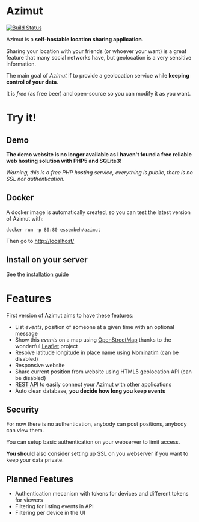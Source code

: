 # Azimut

[![Build Status](https://drone.io/github.com/essembeh/azimut/status.png)](https://drone.io/github.com/essembeh/azimut/files/azimut-master.tgz)

Azimut is a **self-hostable location sharing application**.

Sharing your location with your friends (or whoever your want) is a great feature that many social networks have, but geolocation is a very sensitive information.

The main goal of *Azimut* if to provide a geolocation service while **keeping control of your data**.

It is *free* (as free beer) and open-source so you can modify it as you want.

# Try it!

## Demo
**The demo website is no longer available as I haven't found a free reliable web hosting solution with PHP5 and SQLite3!**

*Warning, this is a free PHP hosting service, everything is public, there is no SSL nor authentication.*

## Docker
A docker image is automatically created, so you can test the latest version of Azimut with:
```
docker run -p 80:80 essembeh/azimut
```
Then go to [http://localhost/](http://localhost/)

## Install on your server
See the [installation guide](INSTALL.md)


# Features
First version of Azimut aims to have these features:

* List *events*, position of someone at a given time with an optional message
* Show this *events* on a map using [OpenStreetMap](http://openstreetmap.org) thanks to the wonderful [Leaflet](http://leafletjs.com/) project
* Resolve latitude longitude in place name using [Nominatim](https://nominatim.openstreetmap.org/) (can be disabled)
* Responsive website
* Share current position from website using HTML5 geolocation API  (can be disabled)
* [REST API](API.md) to easily connect your Azimut with other applications
* Auto clean database, **you decide how long you keep events**

## Security
For now there is no authentication, anybody can post positions, anybody can view them.

You can setup basic authentication on your webserver to limit access.

**You should** also consider setting up SSL on you webserver if you want to keep your data private.

## Planned Features

* Authentication mecanism with tokens for devices and different tokens for viewers
* Filtering for listing events in API
* Filtering per device in the UI
